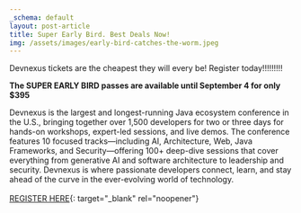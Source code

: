 ```yaml
---
_schema: default
layout: post-article
title: Super Early Bird. Best Deals Now!
img: /assets/images/early-bird-catches-the-worm.jpeg
---
```

Devnexus tickets are the cheapest they will every be! Register today!!!!!!!!!

**The SUPER EARLY BIRD passes are available until September 4 for only $395**

Devnexus is the largest and longest-running Java ecosystem conference in the U.S., bringing together over 1,500 developers for two or three days for hands-on workshops, expert-led sessions, and live demos. The conference features 10 focused tracks—including AI, Architecture, Web, Java Frameworks, and Security—offering 100+ deep-dive sessions that cover everything from generative AI and software architecture to leadership and security. Devnexus is where passionate developers connect, learn, and stay ahead of the curve in the ever-evolving world of technology.<br><br>[REGISTER HERE](https://reg.connectevents.io/ConnectEvents/devnexus2026/ "Devnexus 2026 Registration"){: target="_blank" rel="noopener"}